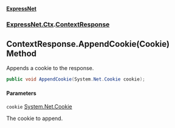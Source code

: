 #### [ExpressNet](ExpressNet.md 'ExpressNet')
### [ExpressNet.Ctx](ExpressNet.Ctx.md 'ExpressNet.Ctx').[ContextResponse](ExpressNet.Ctx.ContextResponse.md 'ExpressNet.Ctx.ContextResponse')

## ContextResponse.AppendCookie(Cookie) Method

Appends a cookie to the response.

```csharp
public void AppendCookie(System.Net.Cookie cookie);
```
#### Parameters

<a name='ExpressNet.Ctx.ContextResponse.AppendCookie(System.Net.Cookie).cookie'></a>

`cookie` [System.Net.Cookie](https://docs.microsoft.com/en-us/dotnet/api/System.Net.Cookie 'System.Net.Cookie')

The cookie to append.